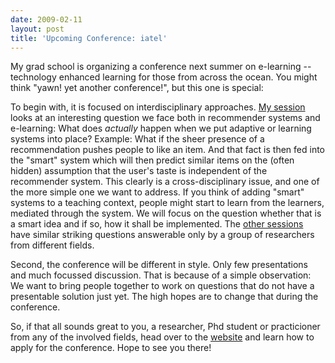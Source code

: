 ```yaml
---
date: 2009-02-11
layout: post
title: 'Upcoming Conference: iatel'
---
```


My grad school is organizing a conference next summer on e-learning --
technology enhanced learning for those from across the ocean. You might think
"yawn! yet another conference!", but this one is special:

To begin with, it is focused on interdisciplinary approaches. [My
session][session2] looks at an interesting question we face both in
recommender systems and e-learning: What does *actually* happen when we put
adaptive or learning systems into place? Example: What if the sheer presence
of a recommendation pushes people to like an item. And that fact is then fed
into the "smart" system which will then predict similar items on the (often
hidden) assumption that the user's taste is independent of the recommender
system. This clearly is a cross-disciplinary issue, and one of the more simple
one we want to address. If you think of adding "smart" systems to a teaching
context, people might start to learn from the learners, mediated through the
system. We will focus on the question whether that is a smart idea and if so,
how it shall be implemented. The [other sessions][sessions] have similar
striking questions answerable only by a group of researchers from different
fields.

Second, the conference will be different in style. Only few presentations and
much focussed discussion. That is because of a simple observation: We want to
bring people together to work on questions that do not have a presentable
solution just yet. The high hopes are to change that during the conference.

So, if that all sounds great to you, a researcher, Phd student or practicioner
from any of the involved fields, head over to the [website][site] and learn
how to apply for the conference. Hope to see you there!

[session2]: http://www.gkel.tu-darmstadt.de/iatel/content/session-2-learning-learners
[sessions]: http://www.gkel.tu-darmstadt.de/iatel/content/topic
[site]: http://www.gkel.tu-darmstadt.de/iatel/
